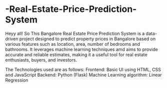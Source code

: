 # -Real-Estate-Price-Prediction-System

Heyy all! So This Bangalore Real Estate Price Prediction System is a data-driven project designed to predict property prices in Bangalore based on various features such as location, area, number of bedrooms and  bathrooms. It leverages machine learning techniques amd aims to provide accurate and reliable estimates, making it a useful tool for real estate enthusiasts, buyers, and investors.

The Technologies used are as follows:
Frontend:  Basic UI using HTML, CSS and JavaScript 
Backend: Python (Flask)
Machine Learning algorithm: Linear Regression 
